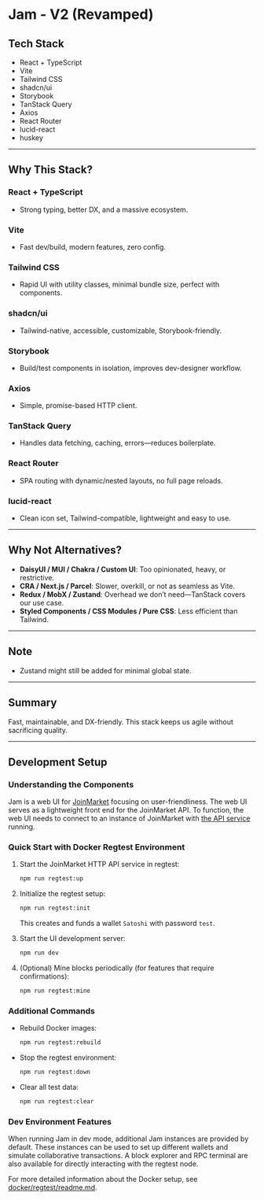# Jam - V2 (Revamped)

## Tech Stack

- React + TypeScript
- Vite
- Tailwind CSS
- shadcn/ui
- Storybook
- TanStack Query
- Axios
- React Router
- lucid-react
- huskey

---

## Why This Stack?

### React + TypeScript

- Strong typing, better DX, and a massive ecosystem.

### Vite

- Fast dev/build, modern features, zero config.

### Tailwind CSS

- Rapid UI with utility classes, minimal bundle size, perfect with components.

### shadcn/ui

- Tailwind-native, accessible, customizable, Storybook-friendly.

### Storybook

- Build/test components in isolation, improves dev-designer workflow.

### Axios

- Simple, promise-based HTTP client.

### TanStack Query

- Handles data fetching, caching, errors—reduces boilerplate.

### React Router

- SPA routing with dynamic/nested layouts, no full page reloads.

### lucid-react

- Clean icon set, Tailwind-compatible, lightweight and easy to use.

---

## Why Not Alternatives?

- **DaisyUI / MUI / Chakra / Custom UI**: Too opinionated, heavy, or restrictive.
- **CRA / Next.js / Parcel**: Slower, overkill, or not as seamless as Vite.
- **Redux / MobX / Zustand**: Overhead we don’t need—TanStack covers our use case.
- **Styled Components / CSS Modules / Pure CSS**: Less efficient than Tailwind.

---

## Note

- Zustand might still be added for minimal global state.

---

## Summary

Fast, maintainable, and DX-friendly. This stack keeps us agile without sacrificing quality.

---

## Development Setup

### Understanding the Components

Jam is a web UI for [JoinMarket](https://github.com/JoinMarket-Org/joinmarket-clientserver/) focusing on user-friendliness.
The web UI serves as a lightweight front end for the JoinMarket API.
To function, the web UI needs to connect to an instance of JoinMarket with [the API service](https://github.com/JoinMarket-Org/joinmarket-clientserver/blob/master/docs/JSON-RPC-API-using-jmwalletd.md) running.

### Quick Start with Docker Regtest Environment

1. Start the JoinMarket HTTP API service in regtest:

   ```sh
   npm run regtest:up
   ```

2. Initialize the regtest setup:

   ```sh
   npm run regtest:init
   ```

   This creates and funds a wallet `Satoshi` with password `test`.

3. Start the UI development server:

   ```sh
   npm run dev
   ```

4. (Optional) Mine blocks periodically (for features that require confirmations):
   ```sh
   npm run regtest:mine
   ```

### Additional Commands

- Rebuild Docker images:

  ```sh
  npm run regtest:rebuild
  ```

- Stop the regtest environment:

  ```sh
  npm run regtest:down
  ```

- Clear all test data:
  ```sh
  npm run regtest:clear
  ```

### Dev Environment Features

When running Jam in dev mode, additional Jam instances are provided by default. These instances can be used to set up different wallets and simulate collaborative transactions. A block explorer and RPC terminal are also available for directly interacting with the regtest node.

For more detailed information about the Docker setup, see [docker/regtest/readme.md](docker/regtest/readme.md).
